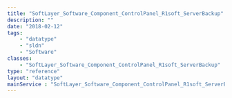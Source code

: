 ```yaml
---
title: "SoftLayer_Software_Component_ControlPanel_R1soft_ServerBackup"
description: ""
date: "2018-02-12"
tags:
    - "datatype"
    - "sldn"
    - "Software"
classes:
    - "SoftLayer_Software_Component_ControlPanel_R1soft_ServerBackup"
type: "reference"
layout: "datatype"
mainService : "SoftLayer_Software_Component_ControlPanel_R1soft_ServerBackup"
---
```

